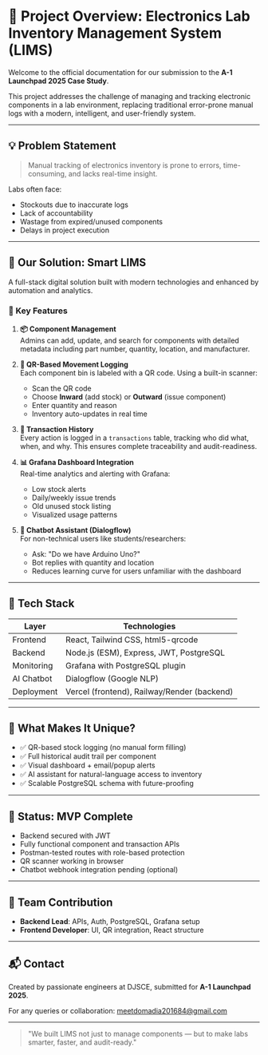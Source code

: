 # 📘 Project Overview: Electronics Lab Inventory Management System (LIMS)

Welcome to the official documentation for our submission to the **A-1 Launchpad 2025 Case Study**.

This project addresses the challenge of managing and tracking electronic components in a lab environment, replacing traditional error-prone manual logs with a modern, intelligent, and user-friendly system.

---

## 💡 Problem Statement
> Manual tracking of electronics inventory is prone to errors, time-consuming, and lacks real-time insight.

Labs often face:
- Stockouts due to inaccurate logs
- Lack of accountability
- Wastage from expired/unused components
- Delays in project execution

---

## 🧠 Our Solution: Smart LIMS

A full-stack digital solution built with modern technologies and enhanced by automation and analytics.

### 🔑 Key Features

1. **📦 Component Management**  
   Admins can add, update, and search for components with detailed metadata including part number, quantity, location, and manufacturer.

2. **📲 QR-Based Movement Logging**  
   Each component bin is labeled with a QR code. Using a built-in scanner:
   - Scan the QR code
   - Choose **Inward** (add stock) or **Outward** (issue component)
   - Enter quantity and reason
   - Inventory auto-updates in real time

3. **🧾 Transaction History**  
   Every action is logged in a `transactions` table, tracking who did what, when, and why. This ensures complete traceability and audit-readiness.

4. **📊 Grafana Dashboard Integration**  
   Real-time analytics and alerting with Grafana:
   - Low stock alerts
   - Daily/weekly issue trends
   - Old unused stock listing
   - Visualized usage patterns

5. **💬 Chatbot Assistant (Dialogflow)**  
   For non-technical users like students/researchers:
   - Ask: "Do we have Arduino Uno?"
   - Bot replies with quantity and location
   - Reduces learning curve for users unfamiliar with the dashboard

---

## 🧱 Tech Stack

| Layer        | Technologies                             |
|--------------|-------------------------------------------|
| Frontend     | React, Tailwind CSS, html5-qrcode        |
| Backend      | Node.js (ESM), Express, JWT, PostgreSQL   |
| Monitoring   | Grafana with PostgreSQL plugin            |
| AI Chatbot   | Dialogflow (Google NLP)                   |
| Deployment   | Vercel (frontend), Railway/Render (backend)|

---

## 🌈 What Makes It Unique?

- ✅ QR-based stock logging (no manual form filling)
- ✅ Full historical audit trail per component
- ✅ Visual dashboard + email/popup alerts
- ✅ AI assistant for natural-language access to inventory
- ✅ Scalable PostgreSQL schema with future-proofing

---

## 📌 Status: MVP Complete
- Backend secured with JWT
- Fully functional component and transaction APIs
- Postman-tested routes with role-based protection
- QR scanner working in browser
- Chatbot webhook integration pending (optional)

---


## 👥 Team Contribution
- **Backend Lead**: APIs, Auth, PostgreSQL, Grafana setup
- **Frontend Developer**: UI, QR integration, React structure

---

## 📬 Contact
Created by passionate engineers at DJSCE, submitted for **A-1 Launchpad 2025**. 

For any queries or collaboration: meetdomadia201684@gmail.com

---

> "We built LIMS not just to manage components — but to make labs smarter, faster, and audit-ready."
